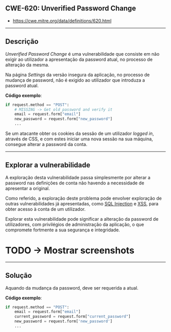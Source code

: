 ## CWE-620: Unverified Password Change
- https://cwe.mitre.org/data/definitions/620.html

---
## Descrição
*Unverified Password Change* é uma vulnerabilidade que consiste em não exigir ao utilizador a apresentação da password atual, no processo de alteração da mesma.

Na página *Settings* da versão insegura da aplicação, no processo de mudança de password, não é exigido ao utilizador que introduza a password atual.

**Código exemplo**:
```python
if request.method == "POST":
    # MISSING -> Get old password and verify it
    email = request.form["email"]
    new_password = request.form["new_password"]
    ...
```

Se um atacante obter os cookies da sessão de um utilizador *logged in*, através de CSS, e com estes iniciar uma nova sessão na sua máquina, consegue alterar a password da conta.

---
## Explorar a vulnerabilidade

A exploração desta vulnerabilidade passa simplesmente por alterar a password nas definições de conta não havendo a necessidade de apresentar a original.

Como referido, a exploração deste problema pode envolver exploração de outras vulnerabilidades já apresentadas, como [SQL Injection](CWE-89.md) e [XSS](CWE-79.md), para obter acesso à conta de um utilizador.

Explorar esta vulnerabilidade pode significar a alteração da password de utilizadores, com privilégios de administração da aplicação, o que compromete fortmente a sua segurança e integridade.

# TODO -> Mostrar screenshots

---
## Solução
Aquando da mudança da password, deve ser requerida a atual.

**Código exemplo**:
```python
if request.method == "POST":
    email = request.form["email"]
    current_password = request.form["current_password"]
    new_password = request.form['new_password']
    ...
```